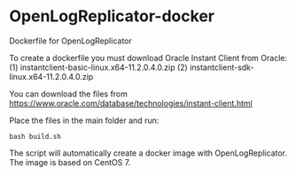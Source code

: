 # OpenLogReplicator-docker
Dockerfile for OpenLogReplicator

To create a dockerfile you must download Oracle Instant Client from Oracle:
(1) instantclient-basic-linux.x64-11.2.0.4.0.zip
(2) instantclient-sdk-linux.x64-11.2.0.4.0.zip

You can download the files from https://www.oracle.com/database/technologies/instant-client.html

Place the files in the main folder and run:

    bash build.sh

The script will automatically create a docker image with OpenLogReplicator. The image is based on CentOS 7.
